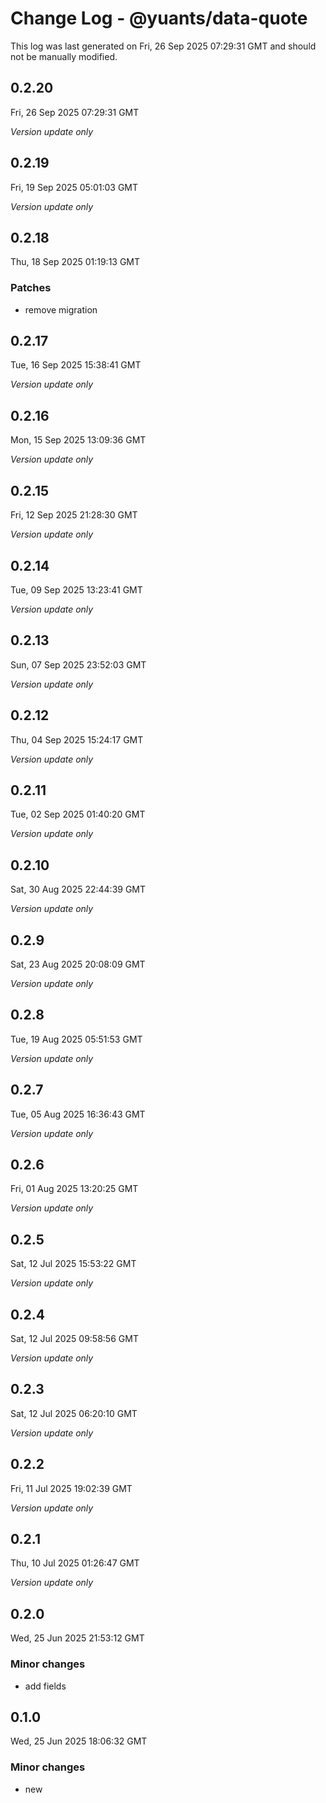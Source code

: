 # Change Log - @yuants/data-quote

This log was last generated on Fri, 26 Sep 2025 07:29:31 GMT and should not be manually modified.

## 0.2.20
Fri, 26 Sep 2025 07:29:31 GMT

_Version update only_

## 0.2.19
Fri, 19 Sep 2025 05:01:03 GMT

_Version update only_

## 0.2.18
Thu, 18 Sep 2025 01:19:13 GMT

### Patches

- remove migration

## 0.2.17
Tue, 16 Sep 2025 15:38:41 GMT

_Version update only_

## 0.2.16
Mon, 15 Sep 2025 13:09:36 GMT

_Version update only_

## 0.2.15
Fri, 12 Sep 2025 21:28:30 GMT

_Version update only_

## 0.2.14
Tue, 09 Sep 2025 13:23:41 GMT

_Version update only_

## 0.2.13
Sun, 07 Sep 2025 23:52:03 GMT

_Version update only_

## 0.2.12
Thu, 04 Sep 2025 15:24:17 GMT

_Version update only_

## 0.2.11
Tue, 02 Sep 2025 01:40:20 GMT

_Version update only_

## 0.2.10
Sat, 30 Aug 2025 22:44:39 GMT

_Version update only_

## 0.2.9
Sat, 23 Aug 2025 20:08:09 GMT

_Version update only_

## 0.2.8
Tue, 19 Aug 2025 05:51:53 GMT

_Version update only_

## 0.2.7
Tue, 05 Aug 2025 16:36:43 GMT

_Version update only_

## 0.2.6
Fri, 01 Aug 2025 13:20:25 GMT

_Version update only_

## 0.2.5
Sat, 12 Jul 2025 15:53:22 GMT

_Version update only_

## 0.2.4
Sat, 12 Jul 2025 09:58:56 GMT

_Version update only_

## 0.2.3
Sat, 12 Jul 2025 06:20:10 GMT

_Version update only_

## 0.2.2
Fri, 11 Jul 2025 19:02:39 GMT

_Version update only_

## 0.2.1
Thu, 10 Jul 2025 01:26:47 GMT

_Version update only_

## 0.2.0
Wed, 25 Jun 2025 21:53:12 GMT

### Minor changes

- add fields

## 0.1.0
Wed, 25 Jun 2025 18:06:32 GMT

### Minor changes

- new

